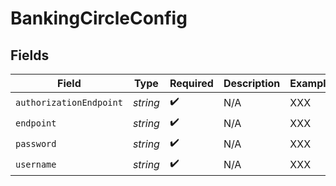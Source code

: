 # BankingCircleConfig


## Fields

| Field                   | Type                    | Required                | Description             | Example                 |
| ----------------------- | ----------------------- | ----------------------- | ----------------------- | ----------------------- |
| `authorizationEndpoint` | *string*                | :heavy_check_mark:      | N/A                     | XXX                     |
| `endpoint`              | *string*                | :heavy_check_mark:      | N/A                     | XXX                     |
| `password`              | *string*                | :heavy_check_mark:      | N/A                     | XXX                     |
| `username`              | *string*                | :heavy_check_mark:      | N/A                     | XXX                     |